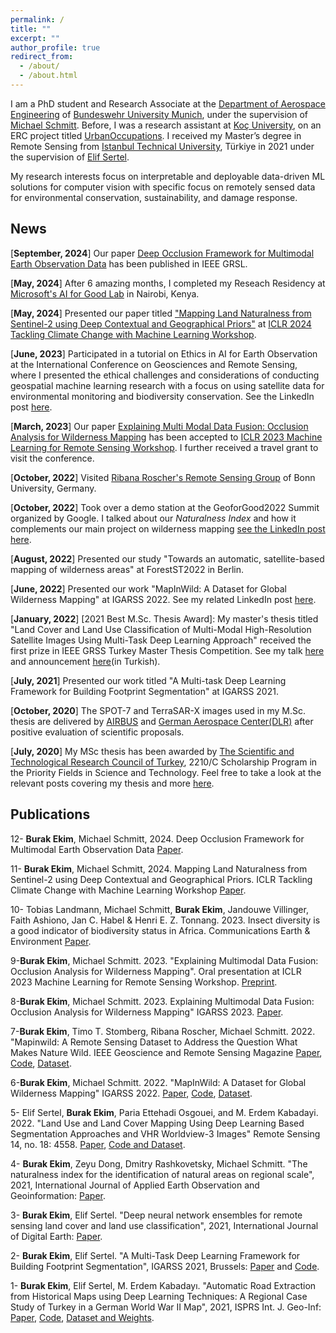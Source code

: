 ```yaml
---
permalink: /
title: ""
excerpt: ""
author_profile: true
redirect_from: 
  - /about/
  - /about.html
---
```



I am a PhD student and Research Associate at the [Department of Aerospace Engineering](https://www.unibw.de/lrt) of [Bundeswehr University Munich](https://www.unibw.de/home), under the supervision of [Michael Schmitt](https://schmitt-muc.github.io/). Before, I was a research assistant at [Koç University](https://www.ku.edu.tr/en/), on an ERC project titled [UrbanOccupations](https://urbanoccupations.ku.edu.tr/). I received my Master’s degree in Remote Sensing from [Istanbul Technical University](https://www.itu.edu.tr/en), Türkiye in 2021 under the supervision of [Elif Sertel](https://web.itu.edu.tr/~sertele/). 

My research interests focus on interpretable and deployable data-driven ML solutions for computer vision with specific focus on  remotely sensed data for environmental conservation, sustainability, and damage response. 

## News
[**September, 2024**] Our paper [Deep Occlusion Framework for Multimodal Earth Observation Data](https://ieeexplore.ieee.org/document/10680581) has been published in IEEE GRSL. 

[**May, 2024**] After 6 amazing months, I completed my Reseach Residency at [Microsoft's AI for Good Lab](https://www.microsoft.com/en-us/research/group/ai-for-good-research-lab/) in Nairobi, Kenya.

[**May, 2024**] Presented our paper titled ["Mapping Land Naturalness from Sentinel-2 using Deep Contextual and Geographical Priors"](https://arxiv.org/abs/2406.19302) at [ICLR 2024 Tackling Climate Change with Machine Learning Workshop](https://www.climatechange.ai/events/iclr2024).

[**June, 2023**] Participated in a tutorial on Ethics in AI for Earth Observation at the International Conference on Geosciences and Remote Sensing, where I presented the ethical challenges and considerations of conducting geospatial machine learning research with a focus on using satellite data for environmental monitoring and biodiversity conservation. See the LinkedIn post [here](https://www.linkedin.com/embed/feed/update/urn:li:share:7088108532616568832).

[**March, 2023**] Our paper [Explaining Multi Modal Data Fusion: Occlusion Analysis for Wilderness Mapping](https://arxiv.org/abs/2304.02407) has been accepted to [ICLR 2023 Machine Learning for Remote Sensing Workshop](https://nasaharvest.github.io/ml-for-remote-sensing/iclr2023/#travel-support). I further received a travel grant to visit the conference. 

[**October, 2022**] Visited [Ribana Roscher's Remote Sensing Group](http://rs.ipb.uni-bonn.de/people/) of Bonn University, Germany.

[**October, 2022**] Took over a demo station at the GeoforGood2022 Summit organized by Google. I talked about our _Naturalness Index_ and how it complements our main project on wilderness mapping [see the LinkedIn post here](https://www.linkedin.com/posts/burakekim_wild-wilderness-naturalness-activity-6983534299677356032-6A7v?utm_source=li_share&utm_content=feedcontent&utm_medium=g_dt_web&utm_campaign=copy).

[**August, 2022**] Presented our study "Towards an automatic, satellite-based mapping of wilderness areas" at ForestST2022 in Berlin. 

[**June, 2022**] Presented our work "MapInWild: A Dataset for Global Wilderness Mapping" at IGARSS 2022. See my related LinkedIn post [here](https://www.linkedin.com/posts/burakekim_wilderness-explainablemachinelarning-enviromentalmonitoring-activity-6955923794850893824-MWq1?utm_source=linkedin_share&utm_medium=member_desktop_web).

[**January, 2022**] [2021 Best M.Sc. Thesis Award]: My master's thesis titled "Land Cover and Land Use Classification of Multi-Modal High-Resolution Satellite Images Using Multi-Task Deep Learning Approach" received the first prize in IEEE GRSS Turkey Master Thesis Competition. See my talk [here](https://www.youtube.com/watch?v=KznDYXoMdjQ) and announcement [here](https://grssturkey.org//tez-yarismasi)(in Turkish). 

[**July, 2021**] Presented our work titled "A Multi-task Deep Learning Framework for Building Footprint Segmentation" at IGARSS 2021. 

[**October, 2020**] The SPOT-7 and TerraSAR-X images used in my M.Sc. thesis are delivered by [AIRBUS](https://www.airbus.com/) and [German Aerospace Center(DLR)](https://www.dlr.de/EN/Home/home_node.html) after positive evaluation of scientific proposals. 

[**July, 2020**] My MSc thesis has been awarded by [The Scientific and Technological Research Council of Turkey](https://www.tubitak.gov.tr/en), 2210/C Scholarship Program in the Priority Fields in Science and Technology. Feel free to take a look at the relevant posts covering my thesis and more [here](https://www.linkedin.com/feed/update/urn:li:activity:6817060928564015104/).


## Publications

12- **Burak Ekim**, Michael Schmitt, 2024. Deep Occlusion Framework for Multimodal Earth Observation Data [Paper](https://ieeexplore.ieee.org/document/10680581).

11- **Burak Ekim**, Michael Schmitt, 2024. Mapping Land Naturalness from Sentinel-2 using Deep Contextual and Geographical Priors. ICLR Tackling Climate Change with Machine Learning Workshop [Paper](https://arxiv.org/abs/2406.19302).

10- Tobias Landmann, Michael Schmitt, **Burak Ekim**, Jandouwe Villinger, Faith Ashiono, Jan C. Habel & Henri E. Z. Tonnang. 2023. Insect diversity is a good indicator of biodiversity status in Africa. Communications Earth & Environment [Paper](https://www.nature.com/articles/s43247-023-00896-1).

9-**Burak Ekim**, Michael Schmitt. 2023. "Explaining Multimodal Data Fusion: Occlusion Analysis for Wilderness Mapping". Oral presentation at ICLR 2023 Machine Learning for Remote Sensing Workshop. [Preprint](https://arxiv.org/pdf/2304.02407.pdf).

8-**Burak Ekim**, Michael Schmitt. 2023. Explaining Multimodal Data Fusion: Occlusion Analysis for Wilderness Mapping" IGARSS 2023. [Paper](https://ieeexplore.ieee.org/document/10283349).

7-**Burak Ekim**, Timo T. Stomberg, Ribana Roscher, Michael Schmitt. 2022. "Mapinwild: A Remote Sensing Dataset to Address the Question What Makes Nature Wild. IEEE Geoscience and Remote Sensing Magazine [Paper](https://ieeexplore.ieee.org/document/10089830?source=authoralert), [Code](https://github.com/burakekim/MapInWild), [Dataset](https://dataverse.harvard.edu/dataverse/mapinwild).

6-**Burak Ekim**, Michael Schmitt. 2022. "MapInWild: A Dataset for Global Wilderness Mapping" IGARSS 2022. [Paper](https://ieeexplore.ieee.org/document/9883217), [Code](https://github.com/burakekim/MapInWild), [Dataset](https://dataverse.harvard.edu/dataverse/mapinwild).

5- Elif Sertel, **Burak Ekim**, Paria Ettehadi Osgouei, and M. Erdem Kabadayi. 2022. "Land Use and Land Cover Mapping Using Deep Learning Based Segmentation Approaches and VHR Worldview-3 Images" Remote Sensing 14, no. 18: 4558. [Paper](https://doi.org/10.3390/rs14184558), [Code and Dataset](https://github.com/burakekim/LULCMapping-WV3images-CORINE-DLMethods).

4- **Burak Ekim**, Zeyu Dong, Dmitry Rashkovetsky, Michael Schmitt. "The naturalness index for the identification of natural areas on regional scale", 2021, International Journal of Applied Earth Observation and Geoinformation: [Paper](https://www.sciencedirect.com/science/article/pii/S0303243421003299).

3- **Burak Ekim**, Elif Sertel. "Deep neural network ensembles for remote sensing land cover and land use classification", 2021, International Journal of Digital Earth: [Paper](https://www.tandfonline.com/doi/full/10.1080/17538947.2021.1980125).

2- **Burak Ekim**, Elif Sertel. "A Multi-Task Deep Learning Framework for Building Footprint Segmentation", IGARSS 2021, Brussels: [Paper](https://ieeexplore.ieee.org/document/9554766) and [Code](https://github.com/burakekim/MTL_homoscedastic_SRB). 

1- **Burak Ekim**, Elif Sertel, M. Erdem Kabadayı. "Automatic Road Extraction from Historical Maps using Deep Learning Techniques: A Regional Case Study of Turkey in a German World War II Map", 2021, ISPRS Int. J. Geo-Inf: [Paper](https://www.mdpi.com/2220-9964/10/8/492), [Code](https://github.com/UrbanOccupationsOETR/Automatic-Road-Extraction-from-Historical-Maps-using-Deep-Learning-Techniques), [Dataset and Weights](https://urbanoccupations.ku.edu.tr/historical-road-types-for-turkey-1940s/).


<script type="text/javascript" style="height:10px; width:10px" id="clustrmaps" src="//clustrmaps.com/map_v2.js?d=9kmrPH6U4ucC9bOOYr5mKNmBfa0zVBRvBzSgE0Wv9nY&cl=ffffff&w=a"></script>

